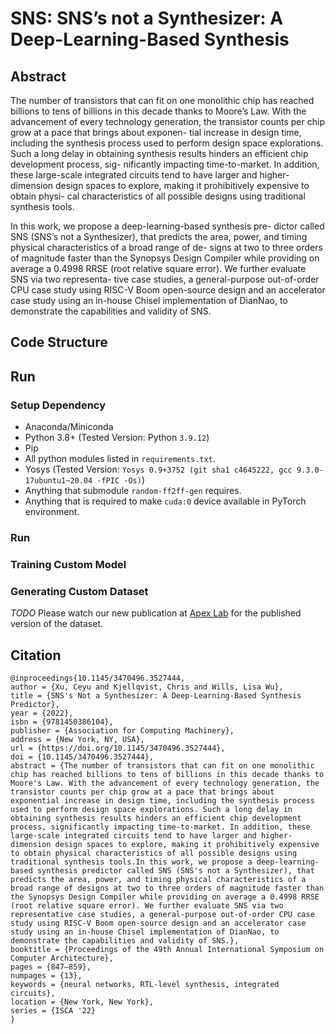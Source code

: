 # SNS: SNS’s not a Synthesizer: A Deep-Learning-Based Synthesis
## Abstract
The number of transistors that can fit on one monolithic chip has reached billions to tens of billions in this decade thanks to Moore’s Law. With the advancement of every technology generation, the transistor counts per chip grow at a pace that brings about exponen- tial increase in design time, including the synthesis process used to perform design space explorations. Such a long delay in obtaining synthesis results hinders an efficient chip development process, sig- nificantly impacting time-to-market. In addition, these large-scale integrated circuits tend to have larger and higher-dimension design spaces to explore, making it prohibitively expensive to obtain physi- cal characteristics of all possible designs using traditional synthesis tools.

In this work, we propose a deep-learning-based synthesis pre- dictor called SNS (SNS’s not a Synthesizer), that predicts the area, power, and timing physical characteristics of a broad range of de- signs at two to three orders of magnitude faster than the Synopsys Design Compiler while providing on average a 0.4998 RRSE (root relative square error). We further evaluate SNS via two representa- tive case studies, a general-purpose out-of-order CPU case study using RISC-V Boom open-source design and an accelerator case study using an in-house Chisel implementation of DianNao, to demonstrate the capabilities and validity of SNS.

## Code Structure


## Run
### Setup Dependency
* Anaconda/Miniconda
* Python 3.8+ (Tested Version: Python `3.9.12`)
* Pip
* All python modules listed in `requirements.txt`.
* Yosys (Tested Version: `Yosys 0.9+3752 (git sha1 c4645222, gcc 9.3.0-17ubuntu1~20.04 -fPIC -Os)`)
* Anything that submodule `random-ff2ff-gen` requires. 
* Anything that is required to make `cuda:0` device available in PyTorch environment.

### Run
### Training Custom Model

### Generating Custom Dataset
*TODO*
Please watch our new publication at [Apex Lab](https://apexlab-duke.github.io) for the published version of the dataset.

## Citation
```
@inproceedings{10.1145/3470496.3527444,
author = {Xu, Ceyu and Kjellqvist, Chris and Wills, Lisa Wu},
title = {SNS's Not a Synthesizer: A Deep-Learning-Based Synthesis Predictor},
year = {2022},
isbn = {9781450386104},
publisher = {Association for Computing Machinery},
address = {New York, NY, USA},
url = {https://doi.org/10.1145/3470496.3527444},
doi = {10.1145/3470496.3527444},
abstract = {The number of transistors that can fit on one monolithic chip has reached billions to tens of billions in this decade thanks to Moore's Law. With the advancement of every technology generation, the transistor counts per chip grow at a pace that brings about exponential increase in design time, including the synthesis process used to perform design space explorations. Such a long delay in obtaining synthesis results hinders an efficient chip development process, significantly impacting time-to-market. In addition, these large-scale integrated circuits tend to have larger and higher-dimension design spaces to explore, making it prohibitively expensive to obtain physical characteristics of all possible designs using traditional synthesis tools.In this work, we propose a deep-learning-based synthesis predictor called SNS (SNS's not a Synthesizer), that predicts the area, power, and timing physical characteristics of a broad range of designs at two to three orders of magnitude faster than the Synopsys Design Compiler while providing on average a 0.4998 RRSE (root relative square error). We further evaluate SNS via two representative case studies, a general-purpose out-of-order CPU case study using RISC-V Boom open-source design and an accelerator case study using an in-house Chisel implementation of DianNao, to demonstrate the capabilities and validity of SNS.},
booktitle = {Proceedings of the 49th Annual International Symposium on Computer Architecture},
pages = {847–859},
numpages = {13},
keywords = {neural networks, RTL-level synthesis, integrated circuits},
location = {New York, New York},
series = {ISCA '22}
}
```

